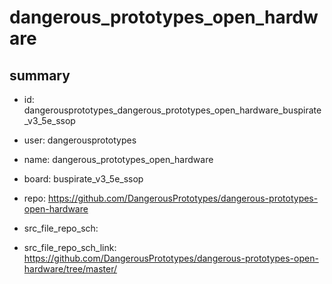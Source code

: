 # dangerous_prototypes_open_hardware
 
## summary 
* id: dangerousprototypes_dangerous_prototypes_open_hardware_buspirate_v3_5e_ssop
* user: dangerousprototypes
* name: dangerous_prototypes_open_hardware
* board: buspirate_v3_5e_ssop
* repo: https://github.com/DangerousPrototypes/dangerous-prototypes-open-hardware



* src_file_repo_sch: 
* src_file_repo_sch_link: https://github.com/DangerousPrototypes/dangerous-prototypes-open-hardware/tree/master/






